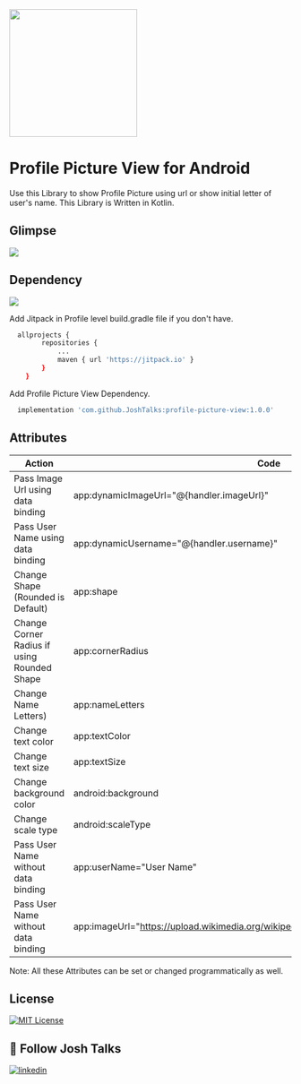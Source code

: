 <img src="https://upload.wikimedia.org/wikipedia/commons/thumb/b/b7/Josh_Talk_Logo.png/480px-Josh_Talk_Logo.png" width="228">

# Profile Picture View for Android

Use this Library to show Profile Picture using url or show initial letter of user's name. This Library is Written in Kotlin.



## Glimpse

![](https://im3.ezgif.com/tmp/ezgif-3-0579bfe5f5.gif)


## Dependency

[![](https://jitpack.io/v/JoshTalks/Profile-Picture-View.svg)](https://jitpack.io/#JoshTalks/Profile-Picture-View)

Add Jitpack in Profile level build.gradle file if you don't have.

```bash
  allprojects {
		repositories {
			...
			maven { url 'https://jitpack.io' }
		}
	}
```
    
Add Profile Picture View Dependency.

```bash
  implementation 'com.github.JoshTalks:profile-picture-view:1.0.0'
```
## Attributes

| Action             | Code                                                                |
| ----------------- | ------------------------------------------------------------------ |
| Pass Image Url using data binding | app:dynamicImageUrl="@{handler.imageUrl}" |
| Pass User Name using data binding | app:dynamicUsername="@{handler.username}" |
| Change Shape (Rounded is Default) | app:shape |
| Change Corner Radius if using Rounded Shape | app:cornerRadius |
| Change Name Letters) | app:nameLetters |
| Change text color | app:textColor |
| Change text size | app:textSize |
| Change background color | android:background |
| Change scale type | android:scaleType |
| Pass User Name without data binding | app:userName="User Name" |
| Pass User Name without data binding | app:imageUrl="https://upload.wikimedia.org/wikipedia/commons/b/b7/Josh_Talk_Logo.png"|


Note: All these Attributes can be set or changed programmatically as well.
## License

[![MIT License](https://img.shields.io/badge/License-MIT-green.svg)](https://choosealicense.com/licenses/mit/)


## 🔗 Follow Josh Talks
[![linkedin](https://img.shields.io/badge/linkedin-0A66C2?style=for-the-badge&logo=linkedin&logoColor=white)](https://www.linkedin.com/company/joshtalks/mycompany/)
